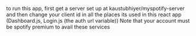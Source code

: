 to run this app, first get a server set up at kaustubhiyer/myspotify-server and then change your client id in all the places its used in this react app (Dashboard.js, Login.js (the auth url variable))
Note that your account must be spotify premium to avail these services
